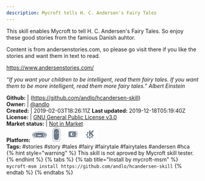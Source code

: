 ```yaml
---
description: Mycroft tells H. C. Andersen's Fairy Tales
---
```

This skill enables Mycroft to tell H. C. Andersen's Fairy Tales. So enjoy these good stories from the famious Danish auhtor.

Content is from andersenstories.com, so please go visit there if you like the stories and want them in text to read.

https://www.andersenstories.com/

_“If you want your children to be intelligent, read them fairy tales. If you want them to be more
intelligent, read them more fairy tales.”
Albert Einstein_

**Github:** | (https://github.com/andlo/hcandersen-skill)  
**Owner:** | [@andlo](https://github.com/andlo)  
**Created:** | 2019-02-03T18:26:11Z  **Last updated:** 2019-12-18T05:19:40Z  
**License:** | [GNU General Public License v3.0](https://api.github.com/licenses/gpl-3.0)  
**Market status:** | [Not in Market](https://market.mycroft.ai/skill/)  
**Platform:**   ![](.gitbook/assets/mark-1-icon.png)  ![](.gitbook/assets/mark-2-icon.png)  ![](.gitbook/assets/picroft-icon.png)  ![](.gitbook/assets/kde.png)   
**Tags:** \#stories \#story \#tales \#fairy \#fairytale \#fairytales \#andersen \#hca   
{% hint style="warning" %}
This skill is not aproved by Mycroft skill tester.
{% endhint %}
  {% tabs %}
{% tab title="Install by mycroft-msm" %}
``` mycroft-msm install https://github.com/andlo/hcandersen-skill```
{% endtab %}
  {% endtabs %}
  